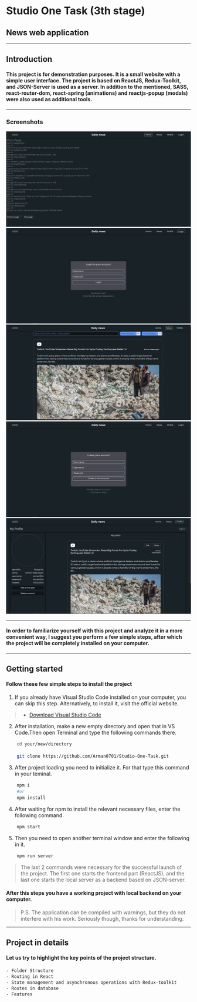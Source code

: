 # Studio One Task (3th stage)
## News web application
---

## Introduction
#### This project is for demonstration purposes. It is a small website with a simple user interface. The project is based on ReactJS, Redux-Toolkit, and JSON-Server is used as a server. In addition to the mentioned, SASS, react-router-dom, react-spring (animations) and reactjs-popup (modals) were also used as additional tools.

---
### Screenshots

<img src="https://github.com/Arman0701/Studio-One-Task/blob/main/screenshots/homepage.png" alt="homePage"  />

<img src="https://github.com/Arman0701/Studio-One-Task/blob/main/screenshots/loginpage.png" alt="newsPage" />

<img src="https://github.com/Arman0701/Studio-One-Task/blob/main/screenshots/newspage.png" alt="loginPage" />

<img src="https://github.com/Arman0701/Studio-One-Task/blob/main/screenshots/registerpage.png" alt="registerPage" />

<img src="https://github.com/Arman0701/Studio-One-Task/blob/main/screenshots/profilepage.png" alt="profilePage" />


---
#### In order to familiarize yourself with this project and analyze it in a more convenient way, I suggest you perform a few simple steps, after which the project will be completely installed on your computer.

---

## Getting started

#### Follow these few simple steps to install the project

1. If you already have Visual Studio Code installed on your computer, you can skip this step. Alternatively, to install it, visit the official website. 

> * [Download Visual Studio Code](https://code.visualstudio.com/download)

2. After installation, make a new empty directory and open that in VS Code.Then open Terminal and type the following commands there․

```bash
	cd your/new/directory

	git clone https://github.com/Arman0701/Studio-One-Task.git
```

3. After project loading you need to initialize it. For that type this command in your teminal.
```bash
	npm i
	#or
	npm install
```

4. After waiting for npm to install the relevant necessary files, enter the following command․
```bash
	npm start
```
5. Then you need to open another terminal window and enter the following in it.
```bash
	npm run server
```

> The last 2 commands were necessary for the successful launch of the project. The first one starts the frontend part (ReactJS), and the last one starts the local server as a backend based on JSON-server.


#### After this steps you have a working project with local backend on your computer.

> P.S. The application can be compiled with warnings, but they do not interfere with his work․ Seriously though, thanks for understanding.

--- 

## Project in details

#### Let us try to highlight the key points of the project structure. 

	- Folder Structure
	- Routing in React
	- State management and asynchronous operations with Redux-toolkit
	- Routes in database
	- Features